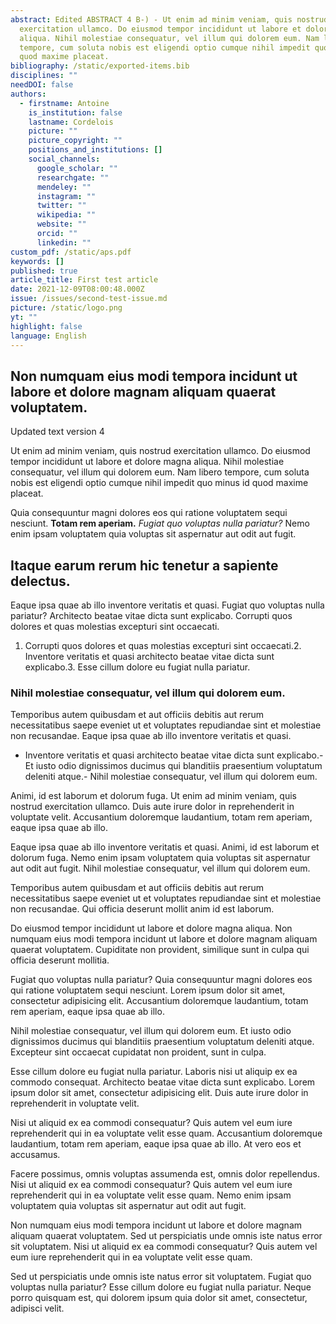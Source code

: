 ```yaml
---
abstract: Edited ABSTRACT 4 B-) - Ut enim ad minim veniam, quis nostrud
  exercitation ullamco. Do eiusmod tempor incididunt ut labore et dolore magna
  aliqua. Nihil molestiae consequatur, vel illum qui dolorem eum. Nam libero
  tempore, cum soluta nobis est eligendi optio cumque nihil impedit quo minus id
  quod maxime placeat.
bibliography: /static/exported-items.bib
disciplines: ""
needDOI: false
authors:
  - firstname: Antoine
    is_institution: false
    lastname: Cordelois
    picture: ""
    picture_copyright: ""
    positions_and_institutions: []
    social_channels:
      google_scholar: ""
      researchgate: ""
      mendeley: ""
      instagram: ""
      twitter: ""
      wikipedia: ""
      website: ""
      orcid: ""
      linkedin: ""
custom_pdf: /static/aps.pdf
keywords: []
published: true
article_title: First test article
date: 2021-12-09T08:00:48.000Z
issue: /issues/second-test-issue.md
picture: /static/logo.png
yt: ""
highlight: false
language: English
---
```

## Non numquam eius modi tempora incidunt ut labore et dolore magnam aliquam quaerat voluptatem.

Updated text version 4

<Youtube yt="9shTRT7wnuQ" caption ="How to enable sustainable production and create new green growth locally: a story of success"></Youtube>

Ut enim ad minim veniam, quis nostrud exercitation ullamco. Do eiusmod tempor incididunt ut labore et dolore magna aliqua. Nihil molestiae consequatur, vel illum qui dolorem eum. Nam libero tempore, cum soluta nobis est eligendi optio cumque nihil impedit quo minus id quod maxime placeat.

Quia consequuntur magni dolores eos qui ratione voluptatem sequi nesciunt. **Totam rem aperiam.** *Fugiat quo voluptas nulla pariatur?* Nemo enim ipsam voluptatem quia voluptas sit aspernatur aut odit aut fugit.

## Itaque earum rerum hic tenetur a sapiente delectus.

Eaque ipsa quae ab illo inventore veritatis et quasi. Fugiat quo voluptas nulla pariatur? Architecto beatae vitae dicta sunt explicabo. Corrupti quos dolores et quas molestias excepturi sint occaecati.

1. Corrupti quos dolores et quas molestias excepturi sint occaecati.2.  Inventore veritatis et quasi architecto beatae vitae dicta sunt explicabo.3.  Esse cillum dolore eu fugiat nulla pariatur.

### Nihil molestiae consequatur, vel illum qui dolorem eum.

Temporibus autem quibusdam et aut officiis debitis aut rerum necessitatibus saepe eveniet ut et voluptates repudiandae sint et molestiae non recusandae. Eaque ipsa quae ab illo inventore veritatis et quasi.

* Inventore veritatis et quasi architecto beatae vitae dicta sunt explicabo.-   Et iusto odio dignissimos ducimus qui blanditiis praesentium voluptatum deleniti atque.-   Nihil molestiae consequatur, vel illum qui dolorem eum.

Animi, id est laborum et dolorum fuga. Ut enim ad minim veniam, quis nostrud exercitation ullamco. Duis aute irure dolor in reprehenderit in voluptate velit. Accusantium doloremque laudantium, totam rem aperiam, eaque ipsa quae ab illo.

Eaque ipsa quae ab illo inventore veritatis et quasi. Animi, id est laborum et dolorum fuga. Nemo enim ipsam voluptatem quia voluptas sit aspernatur aut odit aut fugit. Nihil molestiae consequatur, vel illum qui dolorem eum.

Temporibus autem quibusdam et aut officiis debitis aut rerum necessitatibus saepe eveniet ut et voluptates repudiandae sint et molestiae non recusandae. Qui officia deserunt mollit anim id est laborum.

Do eiusmod tempor incididunt ut labore et dolore magna aliqua. Non numquam eius modi tempora incidunt ut labore et dolore magnam aliquam quaerat voluptatem. Cupiditate non provident, similique sunt in culpa qui officia deserunt mollitia.

Fugiat quo voluptas nulla pariatur? Quia consequuntur magni dolores eos qui ratione voluptatem sequi nesciunt. Lorem ipsum dolor sit amet, consectetur adipisicing elit. Accusantium doloremque laudantium, totam rem aperiam, eaque ipsa quae ab illo.

Nihil molestiae consequatur, vel illum qui dolorem eum. Et iusto odio dignissimos ducimus qui blanditiis praesentium voluptatum deleniti atque. Excepteur sint occaecat cupidatat non proident, sunt in culpa.

Esse cillum dolore eu fugiat nulla pariatur. Laboris nisi ut aliquip ex ea commodo consequat. Architecto beatae vitae dicta sunt explicabo. Lorem ipsum dolor sit amet, consectetur adipisicing elit. Duis aute irure dolor in reprehenderit in voluptate velit.

Nisi ut aliquid ex ea commodi consequatur? Quis autem vel eum iure reprehenderit qui in ea voluptate velit esse quam. Accusantium doloremque laudantium, totam rem aperiam, eaque ipsa quae ab illo. At vero eos et accusamus.

Facere possimus, omnis voluptas assumenda est, omnis dolor repellendus. Nisi ut aliquid ex ea commodi consequatur? Quis autem vel eum iure reprehenderit qui in ea voluptate velit esse quam. Nemo enim ipsam voluptatem quia voluptas sit aspernatur aut odit aut fugit.

Non numquam eius modi tempora incidunt ut labore et dolore magnam aliquam quaerat voluptatem. Sed ut perspiciatis unde omnis iste natus error sit voluptatem. Nisi ut aliquid ex ea commodi consequatur? Quis autem vel eum iure reprehenderit qui in ea voluptate velit esse quam.

Sed ut perspiciatis unde omnis iste natus error sit voluptatem. Fugiat quo voluptas nulla pariatur? Esse cillum dolore eu fugiat nulla pariatur. Neque porro quisquam est, qui dolorem ipsum quia dolor sit amet, consectetur, adipisci velit.
